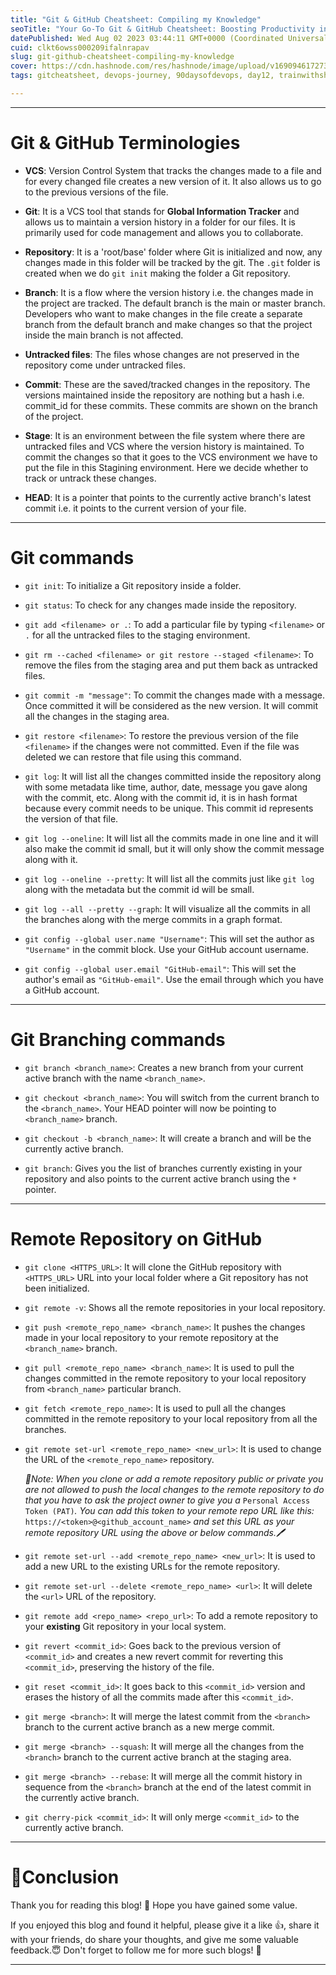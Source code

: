 ```yaml
---
title: "Git & GitHub Cheatsheet: Compiling my Knowledge"
seoTitle: "Your Go-To Git & GitHub Cheatsheet: Boosting Productivity in Developme"
datePublished: Wed Aug 02 2023 03:44:11 GMT+0000 (Coordinated Universal Time)
cuid: clkt6owss000209ifalnrapav
slug: git-github-cheatsheet-compiling-my-knowledge
cover: https://cdn.hashnode.com/res/hashnode/image/upload/v1690946172737/82fdce1b-088c-48bc-8cae-b74cba8bddb7.png
tags: gitcheatsheet, devops-journey, 90daysofdevops, day12, trainwithshubham

---
```


---

# Git & GitHub Terminologies

* **VCS**: Version Control System that tracks the changes made to a file and for every changed file creates a new version of it. It also allows us to go to the previous versions of the file.
    
* **Git**: It is a VCS tool that stands for **Global Information Tracker** and allows us to maintain a version history in a folder for our files. It is primarily used for code management and allows you to collaborate.
    
* **Repository**: It is a 'root/base' folder where Git is initialized and now, any changes made in this folder will be tracked by the git. The `.git` folder is created when we do `git init` making the folder a Git repository.
    
* **Branch**: It is a flow where the version history i.e. the changes made in the project are tracked. The default branch is the main or master branch. Developers who want to make changes in the file create a separate branch from the default branch and make changes so that the project inside the main branch is not affected.
    
* **Untracked files**: The files whose changes are not preserved in the repository come under untracked files.
    
* **Commit**: These are the saved/tracked changes in the repository. The versions maintained inside the repository are nothing but a hash i.e. commit\_id for these commits. These commits are shown on the branch of the project.
    
* **Stage**: It is an environment between the file system where there are untracked files and VCS where the version history is maintained. To commit the changes so that it goes to the VCS environment we have to put the file in this Stagining environment. Here we decide whether to track or untrack these changes.
    
* **HEAD**: It is a pointer that points to the currently active branch's latest commit i.e. it points to the current version of your file.
    

---

# Git commands

* `git init`: To initialize a Git repository inside a folder.
    
* `git status`: To check for any changes made inside the repository.
    
* `git add <filename> or .`: To add a particular file by typing `<filename>` or `.` for all the untracked files to the staging environment.
    
* `git rm --cached <filename> or git restore --staged <filename>`: To remove the files from the staging area and put them back as untracked files.
    
* `git commit -m "message"`: To commit the changes made with a message. Once committed it will be considered as the new version. It will commit all the changes in the staging area.
    
* `git restore <filename>`: To restore the previous version of the file `<filename>` if the changes were not committed. Even if the file was deleted we can restore that file using this command.
    
* `git log`: It will list all the changes committed inside the repository along with some metadata like time, author, date, message you gave along with the commit, etc. Along with the commit id, it is in hash format because every commit needs to be unique. This commit id represents the version of that file.
    
* `git log --oneline`: It will list all the commits made in one line and it will also make the commit id small, but it will only show the commit message along with it.
    
* `git log --oneline --pretty`: It will list all the commits just like `git log` along with the metadata but the commit id will be small.
    
* `git log --all --pretty --graph`: It will visualize all the commits in all the branches along with the merge commits in a graph format.
    
* `git config --global user.name "Username"`: This will set the author as `"Username"` in the commit block. Use your GitHub account username.
    
* `git config --global user.email "GitHub-email"`: This will set the author's email as `"GitHub-email"`. Use the email through which you have a GitHub account.
    

---

# Git Branching commands

* `git branch <branch_name>`: Creates a new branch from your current active branch with the name `<branch_name>`.
    
* `git checkout <branch_name>`: You will switch from the current branch to the `<branch_name>`. Your HEAD pointer will now be pointing to `<branch_name>` branch.
    
* `git checkout -b <branch_name>`: It will create a branch and will be the currently active branch.
    
* `git branch`: Gives you the list of branches currently existing in your repository and also points to the current active branch using the `*` pointer.
    

---

# Remote Repository on GitHub

* `git clone <HTTPS_URL>`: It will clone the GitHub repository with `<HTTPS_URL>` URL into your local folder where a Git repository has not been initialized.
    
* `git remote -v`: Shows all the remote repositories in your local repository.
    
* `git push <remote_repo_name> <branch_name>`: It pushes the changes made in your local repository to your remote repository at the `<branch_name>` branch.
    
* `git pull <remote_repo_name> <branch_name>`: It is used to pull the changes committed in the remote repository to your local repository from `<branch_name>` particular branch.
    
* `git fetch <remote_repo_name>`: It is used to pull all the changes committed in the remote repository to your local repository from all the branches.
    
* `git remote set-url <remote_repo_name> <new_url>`: It is used to change the URL of the `<remote_repo_name>` repository.
    
    *📝Note: When you clone or add a remote repository public or private you are not allowed to push the local changes to the remote repository to do that you have to ask the project owner to give you a* `Personal Access Token (PAT)`*. You can add this token to your remote repo URL like this:* `https://<token>@<github_account_name>` *and set this URL as your remote repository URL using the above or below commands.🖊*
    
* `git remote set-url --add <remote_repo_name> <new_url>`: It is used to add a new URL to the existing URLs for the remote repository.
    
* `git remote set-url --delete <remote_repo_name> <url>`: It will delete the `<url>` URL of the repository.
    
* `git remote add <repo_name> <repo_url>`: To add a remote repository to your **existing** Git repository in your local system.
    
* `git revert <commit_id>`: Goes back to the previous version of `<commit_id>` and creates a new revert commit for reverting this `<commit_id>`, preserving the history of the file.
    
* `git reset <commit_id>`: It goes back to this `<commit_id>` version and erases the history of all the commits made after this `<commit_id>`.
    
* `git merge <branch>`: It will merge the latest commit from the `<branch>` branch to the current active branch as a new merge commit.
    
* `git merge <branch> --squash`: It will merge all the changes from the `<branch>` branch to the current active branch at the staging area.
    
* `git merge <branch> --rebase`: It will merge all the commit history in sequence from the `<branch>` branch at the end of the latest commit in the currently active branch.
    
* `git cherry-pick <commit_id>`: It will only merge `<commit_id>` to the currently active branch.
    

---

# 📍Conclusion

Thank you for reading this blog! 📖 Hope you have gained some value.

If you enjoyed this blog and found it helpful, please give it a like 👍, share it with your friends, do share your thoughts, and give me some valuable feedback.😇 Don't forget to follow me for more such blogs! 🌟

---